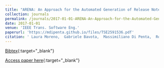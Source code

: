 ```yaml
---
title: "ARENA: An Approach for the Automated Generation of Release Notes"
collection: journals
permalink: /journals/2017-01-01-ARENA-An-Approach-for-the-Automated-Generation-of-Release-Notes
date: 2017-01-01
venue: 'IEEE Trans. Software Eng.'
paperurl: 'https://mdipenta.github.io/files/TSE2591536.pdf'
citation: ' Laura Moreno,  Gabriele Bavota,  Massimiliano Di Penta,  Rocco Oliveto,  Andrian Marcus,  Gerardo Canfora, &quot;ARENA: An Approach for the Automated Generation of Release Notes.&quot; IEEE Trans. Software Eng., 2017.'
---
```

[Bibtex](https://dblp.org/rec/bib/journals/tse/MorenoBPOMC17){:target="_blank"}

[Access paper here](https://mdipenta.github.io/files/TSE2591536.pdf){:target="_blank"}
